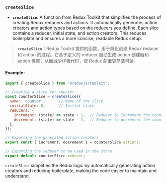 ### `createSlice`

- **`createSlice`**: A function from Redux Toolkit that simplifies the process of creating Redux reducers and actions. It automatically generates action creators and action types based on the reducers you define. Each slice contains a reducer, initial state, and action creators. This reduces boilerplate and ensures a more concise, readable Redux setup.

> **`createSlice`**：Redux Toolkit 提供的函数，用于简化创建 Redux reducer 和 action 的过程。它基于定义的 reducer 自动生成 action 创建器和 action 类型，从而减少样板代码，使 Redux 配置更简洁可读。

#### Example:

```js
import { createSlice } from '@reduxjs/toolkit';

// Creating a slice for counter
const counterSlice = createSlice({
  name: 'counter',      // Name of the slice
  initialState: 0,      // Initial state
  reducers: {
    increment: (state) => state + 1,  // Reducer to increment the count
    decrement: (state) => state - 1,  // Reducer to decrement the count
  },
});

// Exporting the generated action creators
export const { increment, decrement } = counterSlice.actions;

// Exporting the reducer to be used in the store
export default counterSlice.reducer;
```

`createSlice` simplifies the Redux logic by automatically generating action creators and reducing boilerplate, making the code easier to maintain and understand.